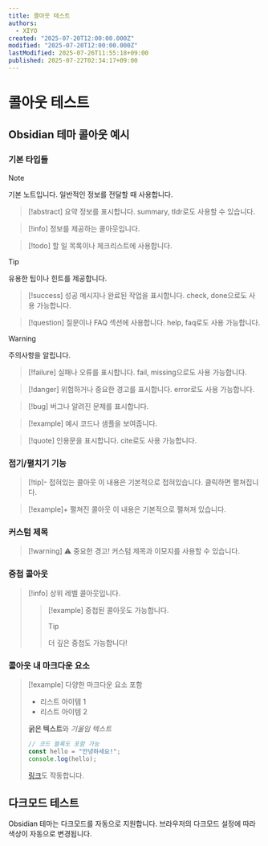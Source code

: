 ```yaml
---
title: 콜아웃 테스트
authors:
  - XIYO
created: "2025-07-20T12:00:00.000Z"
modified: "2025-07-20T12:00:00.000Z"
lastModified: 2025-07-26T11:55:18+09:00
published: 2025-07-22T02:34:17+09:00
---
```


# 콜아웃 테스트

## Obsidian 테마 콜아웃 예시

### 기본 타입들

> [!note]
> 기본 노트입니다. 일반적인 정보를 전달할 때 사용합니다.

> [!abstract]
> 요약 정보를 표시합니다. summary, tldr로도 사용할 수 있습니다.

> [!info]
> 정보를 제공하는 콜아웃입니다.

> [!todo]
> 할 일 목록이나 체크리스트에 사용합니다.

> [!tip]
> 유용한 팁이나 힌트를 제공합니다.

> [!success]
> 성공 메시지나 완료된 작업을 표시합니다. check, done으로도 사용 가능합니다.

> [!question]
> 질문이나 FAQ 섹션에 사용합니다. help, faq로도 사용 가능합니다.

> [!warning]
> 주의사항을 알립니다.

> [!failure]
> 실패나 오류를 표시합니다. fail, missing으로도 사용 가능합니다.

> [!danger]
> 위험하거나 중요한 경고를 표시합니다. error로도 사용 가능합니다.

> [!bug]
> 버그나 알려진 문제를 표시합니다.

> [!example]
> 예시 코드나 샘플을 보여줍니다.

> [!quote]
> 인용문을 표시합니다. cite로도 사용 가능합니다.

### 접기/펼치기 기능

> [!tip]- 접혀있는 콜아웃
> 이 내용은 기본적으로 접혀있습니다. 클릭하면 펼쳐집니다.

> [!example]+ 펼쳐진 콜아웃
> 이 내용은 기본적으로 펼쳐져 있습니다.

### 커스텀 제목

> [!warning] ⚠️ 중요한 경고!
> 커스텀 제목과 이모지를 사용할 수 있습니다.

### 중첩 콜아웃

> [!info]
> 상위 레벨 콜아웃입니다.
> > [!example]
> > 중첩된 콜아웃도 가능합니다.
> > > [!tip]
> > > 더 깊은 중첩도 가능합니다!

### 콜아웃 내 마크다운 요소

> [!example] 다양한 마크다운 요소 포함
> - 리스트 아이템 1
> - 리스트 아이템 2
> 
> **굵은 텍스트**와 *기울임 텍스트*
> 
> ```javascript
> // 코드 블록도 포함 가능
> const hello = "안녕하세요!";
> console.log(hello);
> ```
> 
> [링크](https://xiyo.dev)도 작동합니다.

## 다크모드 테스트

Obsidian 테마는 다크모드를 자동으로 지원합니다. 브라우저의 다크모드 설정에 따라 색상이 자동으로 변경됩니다.
